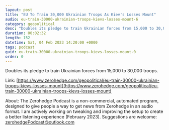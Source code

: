 ```yaml
---
layout: post
title: "EU To Train 30,000 Ukrainian Troops As Kiev's Losses Mount"
audio: eu-train-30000-ukrainian-troops-kievs-losses-mount-6
category: geopolitical
desc: "Doubles its pledge to train Ukrainian forces from 15,000 to 30,000 troops."
duration: 00:02:32
length: 152
datetime: Sat, 04 Feb 2023 14:20:00 +0000
tags: podcast
guid: eu-train-30000-ukrainian-troops-kievs-losses-mount-0
order: 0
---
```

Doubles its pledge to train Ukrainian forces from 15,000 to 30,000 troops.

Link: [https://www.zerohedge.com/geopolitical/eu-train-30000-ukrainian-troops-kievs-losses-mount](https://www.zerohedge.com/geopolitical/eu-train-30000-ukrainian-troops-kievs-losses-mount)

About: The Zerohedge Podcast is a non-commercial, automated program, designed to give people a way to get news from Zerohedge in an audio format.  I am actively working on tweaking and improving the setup to create a better listening experience (February 2023).  Suggestions are welcome: [zerohedgePodcast@outlook.com](mailto:zerohedgePodcast@outlook.com)